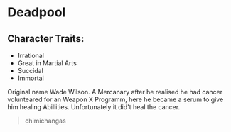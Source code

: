 # Deadpool

## Character Traits:
* Irrational
* Great in Martial Arts
* Succidal
* Immortal 


Original name Wade Wilson. A Mercanary after he realised he had cancer volunteared for an Weapon X Programm, here he became a serum to give him healing Abillities.
Unfortunately it did't heal the cancer.

> chimichangas
